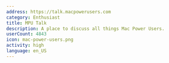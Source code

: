 ```yaml
---
address: https://talk.macpowerusers.com
category: Enthusiast
title: MPU Talk
description: A place to discuss all things Mac Power Users.
userCount: 4843
icon: mac-power-users.png
activity: high
language: en_US
---
```

